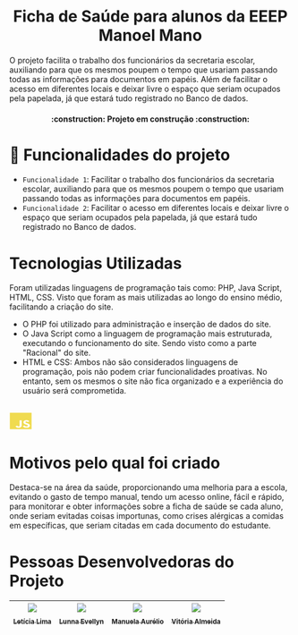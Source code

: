 <h1 align="center"> Ficha de Saúde para alunos da EEEP Manoel Mano </h1>

O projeto facilita o trabalho dos funcionários da secretaria escolar, auxiliando para que os mesmos poupem o tempo que usariam passando todas as informações para documentos em papéis. Além de facilitar o acesso em diferentes locais  e deixar livre o espaço que seriam ocupados pela papelada, já que estará tudo registrado no Banco de dados.
<h4 align="center"> 
    :construction:  Projeto em construção  :construction:
</h4>

# :hammer: Funcionalidades do projeto
 - `Funcionalidade 1`: Facilitar o trabalho dos funcionários da secretaria escolar, auxiliando para que os mesmos poupem o tempo que usariam passando todas as informações para documentos em papéis. 
- `Funcionalidade 2`: Facilitar o acesso em diferentes locais e deixar livre o espaço que seriam ocupados pela papelada, já que estará tudo registrado no Banco de dados.

# Tecnologias Utilizadas
Foram utilizadas linguagens de programação tais como: PHP, Java Script, HTML, CSS. Visto que foram as mais utilizadas ao longo do ensino médio, facilitando a criação do site. 

- O PHP foi utilizado para administração e inserção de dados do site.
- O Java Script como a linguagem de programação mais estruturada, executando o funcionamento do site. Sendo visto como a parte "Racional" do site.
- HTML e CSS: Ambos não são considerados linguagens de programação, pois não podem criar funcionalidades proativas. No entanto, sem os mesmos o site não fica organizado e a experiência do usuário será comprometida.
<br>
<img src="https://raw.githubusercontent.com/devicons/devicon/master/icons/javascript/javascript-plain.svg" height="30" width="40"> </img> 


# Motivos pelo qual foi criado
Destaca-se na área da saúde, proporcionando uma melhoria para a escola, evitando o gasto de tempo manual, tendo um acesso online, fácil e rápido, para monitorar e obter informações sobre a ficha de saúde se cada aluno, onde seriam evitadas coisas importunas, como crises alérgicas a comidas em específicas, que seriam citadas em cada documento do estudante.

# Pessoas Desenvolvedoras do Projeto 
| [<img src="https://avatars.githubusercontent.com/u/105250635?v=4" width=115><br><sub>Letícia Lima</sub>](https://github.com/lettxys) |  [<img src="https://avatars.githubusercontent.com/u/102759939?v=4" width=115><br><sub>Lunna Evellyn</sub>](https://github.com/lunnaev) |  [<img src="https://avatars.githubusercontent.com/u/108244185?v=4 " width=115><br><sub>Manuela Aurélio</sub>](https://github.com/mavaur) |   [<img src="https://avatars.githubusercontent.com/u/102155572?v=4" width=115><br><sub>Vitória Almeida</sub>](https://github.com/vitoriaalmd) |
| :---: | :---: | :---: | :---: |

